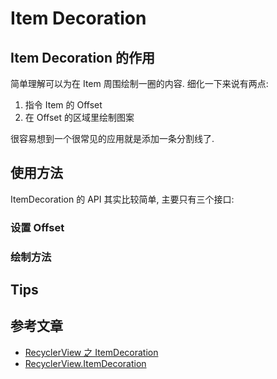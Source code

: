 # Item Decoration

## Item Decoration 的作用
简单理解可以为在 Item 周围绘制一圈的内容. 细化一下来说有两点:
1. 指令 Item 的 Offset
2. 在 Offset 的区域里绘制图案

很容易想到一个很常见的应用就是添加一条分割线了.

## 使用方法

ItemDecoration 的 API 其实比较简单, 主要只有三个接口:


### 设置 Offset

### 绘制方法

## Tips

## 参考文章
- [RecyclerView 之 ItemDecoration](https://juejin.im/post/59099fe844d904006942a983)
- [RecyclerView.ItemDecoration](https://developer.android.com/reference/android/support/v7/widget/RecyclerView.ItemDecoration)
